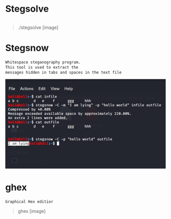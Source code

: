 # Stegsolve

```

```
> ./stegsolve [image]

# Stegsnow

```
Whitespace steganography program.
This tool is used to extract the 
messages hidden in tabs and spaces in the text file
```
![](stegsnow_using.png)

# ghex

```
Graphical Hex editior
```
> ghex [image]
